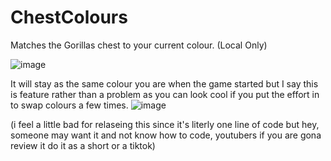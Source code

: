 # ChestColours
Matches the Gorillas chest to your current colour. (Local Only)

![image](https://user-images.githubusercontent.com/82724623/170614047-c1c6573e-f580-4618-b919-902529327387.png)


It will stay as the same colour you are when the game started but I say this is feature rather than a problem as you can look cool if you put the effort in to swap colours a few times.
![image](https://user-images.githubusercontent.com/82724623/170737221-ad3b3176-67ce-454c-ac7a-25281f26f1e1.png)





(i feel a little bad for relaseing this since it's literly one line of code but hey, someone may want it and not know how to code, youtubers if you are gona review it do it as a short or a tiktok)
